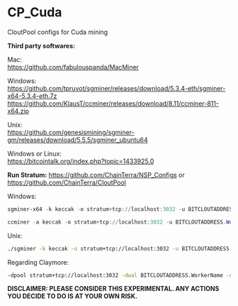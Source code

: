 # CP_Cuda
CloutPool configs for Cuda mining

**Third party softwares:**

Mac: \
https://github.com/fabulouspanda/MacMiner

Windows: \
https://github.com/tpruvot/sgminer/releases/download/5.3.4-eth/sgminer-x64-5.3.4-eth.7z \
https://github.com/KlausT/ccminer/releases/download/8.11/ccminer-811-x64.zip

Unix: \
https://github.com/genesismining/sgminer-gm/releases/download/5.5.5/sgminer_ubuntu64

Windows or Linux: \
https://bitcointalk.org/index.php?topic=1433925.0


**Run Stratum:** https://github.com/ChainTerra/NSP_Configs or https://github.com/ChainTerra/CloutPool

Windows:
```PowerShell
sgminer-x64 -k keccak -o stratum+tcp://localhost:3032 -u BITCLOUTADDRESS.WorkerName -p x
```
```PowerShell
ccminer -a keccak -o stratum+tcp://localhost:3032 -u BITCLOUTADDRESS.WorkerName -p x
```

Unix:
 ```bash
 ./sgminer -k keccak -o stratum+tcp://localhost:3032 -u BITCLOUTADDRESS.WorkerName -p x
 ```
 
 Regarding Claymore:
 ```bash
 -dpool stratum+tcp://localhost:3032 -dwal BITCLOUTADDRESS.WorkerName -dpsw x -dcoin keccak -allpools 1
 ```
 
 **DISCLAIMER: PLEASE CONSIDER THIS EXPERIMENTAL. ANY ACTIONS YOU DECIDE TO DO IS AT YOUR OWN RISK.**

